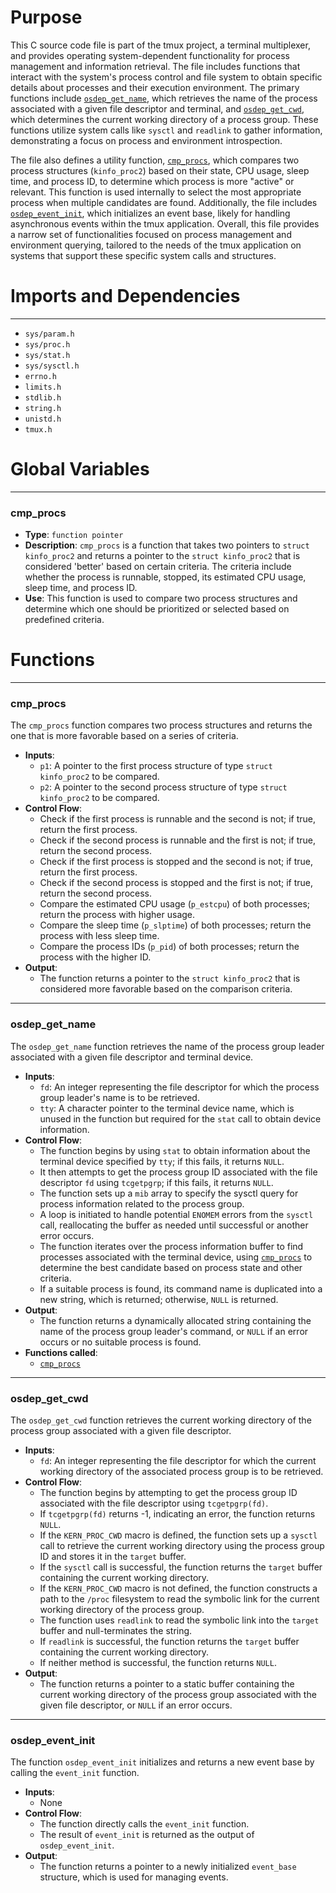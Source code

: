 # Purpose
This C source code file is part of the tmux project, a terminal multiplexer, and provides operating system-dependent functionality for process management and information retrieval. The file includes functions that interact with the system's process control and file system to obtain specific details about processes and their execution environment. The primary functions include [`osdep_get_name`](#osdep_get_name), which retrieves the name of the process associated with a given file descriptor and terminal, and [`osdep_get_cwd`](#osdep_get_cwd), which determines the current working directory of a process group. These functions utilize system calls like `sysctl` and `readlink` to gather information, demonstrating a focus on process and environment introspection.

The file also defines a utility function, [`cmp_procs`](#cmp_procs), which compares two process structures (`kinfo_proc2`) based on their state, CPU usage, sleep time, and process ID, to determine which process is more "active" or relevant. This function is used internally to select the most appropriate process when multiple candidates are found. Additionally, the file includes [`osdep_event_init`](#osdep_event_init), which initializes an event base, likely for handling asynchronous events within the tmux application. Overall, this file provides a narrow set of functionalities focused on process management and environment querying, tailored to the needs of the tmux application on systems that support these specific system calls and structures.
# Imports and Dependencies

---
- `sys/param.h`
- `sys/proc.h`
- `sys/stat.h`
- `sys/sysctl.h`
- `errno.h`
- `limits.h`
- `stdlib.h`
- `string.h`
- `unistd.h`
- `tmux.h`


# Global Variables

---
### cmp_procs
- **Type**: `function pointer`
- **Description**: `cmp_procs` is a function that takes two pointers to `struct kinfo_proc2` and returns a pointer to the `struct kinfo_proc2` that is considered 'better' based on certain criteria. The criteria include whether the process is runnable, stopped, its estimated CPU usage, sleep time, and process ID.
- **Use**: This function is used to compare two process structures and determine which one should be prioritized or selected based on predefined criteria.


# Functions

---
### cmp_procs<!-- {{#callable:cmp_procs}} -->
The `cmp_procs` function compares two process structures and returns the one that is more favorable based on a series of criteria.
- **Inputs**:
    - `p1`: A pointer to the first process structure of type `struct kinfo_proc2` to be compared.
    - `p2`: A pointer to the second process structure of type `struct kinfo_proc2` to be compared.
- **Control Flow**:
    - Check if the first process is runnable and the second is not; if true, return the first process.
    - Check if the second process is runnable and the first is not; if true, return the second process.
    - Check if the first process is stopped and the second is not; if true, return the first process.
    - Check if the second process is stopped and the first is not; if true, return the second process.
    - Compare the estimated CPU usage (`p_estcpu`) of both processes; return the process with higher usage.
    - Compare the sleep time (`p_slptime`) of both processes; return the process with less sleep time.
    - Compare the process IDs (`p_pid`) of both processes; return the process with the higher ID.
- **Output**:
    - The function returns a pointer to the `struct kinfo_proc2` that is considered more favorable based on the comparison criteria.


---
### osdep_get_name<!-- {{#callable:osdep_get_name}} -->
The `osdep_get_name` function retrieves the name of the process group leader associated with a given file descriptor and terminal device.
- **Inputs**:
    - `fd`: An integer representing the file descriptor for which the process group leader's name is to be retrieved.
    - `tty`: A character pointer to the terminal device name, which is unused in the function but required for the `stat` call to obtain device information.
- **Control Flow**:
    - The function begins by using `stat` to obtain information about the terminal device specified by `tty`; if this fails, it returns `NULL`.
    - It then attempts to get the process group ID associated with the file descriptor `fd` using `tcgetpgrp`; if this fails, it returns `NULL`.
    - The function sets up a `mib` array to specify the sysctl query for process information related to the process group.
    - A loop is initiated to handle potential `ENOMEM` errors from the `sysctl` call, reallocating the buffer as needed until successful or another error occurs.
    - The function iterates over the process information buffer to find processes associated with the terminal device, using [`cmp_procs`](#cmp_procs) to determine the best candidate based on process state and other criteria.
    - If a suitable process is found, its command name is duplicated into a new string, which is returned; otherwise, `NULL` is returned.
- **Output**:
    - The function returns a dynamically allocated string containing the name of the process group leader's command, or `NULL` if an error occurs or no suitable process is found.
- **Functions called**:
    - [`cmp_procs`](#cmp_procs)


---
### osdep_get_cwd<!-- {{#callable:osdep_get_cwd}} -->
The `osdep_get_cwd` function retrieves the current working directory of the process group associated with a given file descriptor.
- **Inputs**:
    - `fd`: An integer representing the file descriptor for which the current working directory of the associated process group is to be retrieved.
- **Control Flow**:
    - The function begins by attempting to get the process group ID associated with the file descriptor using `tcgetpgrp(fd)`.
    - If `tcgetpgrp(fd)` returns -1, indicating an error, the function returns `NULL`.
    - If the `KERN_PROC_CWD` macro is defined, the function sets up a `sysctl` call to retrieve the current working directory using the process group ID and stores it in the `target` buffer.
    - If the `sysctl` call is successful, the function returns the `target` buffer containing the current working directory.
    - If the `KERN_PROC_CWD` macro is not defined, the function constructs a path to the `/proc` filesystem to read the symbolic link for the current working directory of the process group.
    - The function uses `readlink` to read the symbolic link into the `target` buffer and null-terminates the string.
    - If `readlink` is successful, the function returns the `target` buffer containing the current working directory.
    - If neither method is successful, the function returns `NULL`.
- **Output**:
    - The function returns a pointer to a static buffer containing the current working directory of the process group associated with the given file descriptor, or `NULL` if an error occurs.


---
### osdep_event_init<!-- {{#callable:osdep_event_init}} -->
The function `osdep_event_init` initializes and returns a new event base by calling the `event_init` function.
- **Inputs**:
    - None
- **Control Flow**:
    - The function directly calls the `event_init` function.
    - The result of `event_init` is returned as the output of `osdep_event_init`.
- **Output**:
    - The function returns a pointer to a newly initialized `event_base` structure, which is used for managing events.



